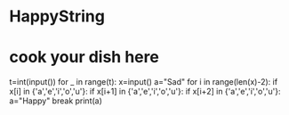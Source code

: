 # HappyString
# cook your dish here
t=int(input())
for _ in range(t):
    x=input()
    a="Sad"
    for i in range(len(x)-2):
        if x[i] in {'a','e','i','o','u'}:
            if x[i+1] in {'a','e','i','o','u'}:
               if x[i+2] in {'a','e','i','o','u'}:
                   a="Happy"
                   break
    print(a) 

